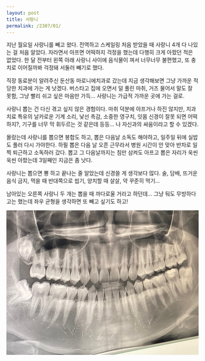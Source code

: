 ```yaml
---
layout: post
title: 사랑니
permalink: /2307/01/
---
```


지난 월요일 사랑니를 빼고 왔다. 전역하고 스케일링 처음 받았을 때 사랑니 4개 다 나있는 걸 처음 알았다. 자라면서 아프면 어떡하지 걱정을 했는데 다행히 크게 아팠던 적은 없었다. 한 달 전부터 왼쪽 아래 사랑니 사이에 음식물이 껴서 너무너무 불편했고, 또 충치로 이어질까봐 걱정돼 서둘러 빼기로 했다.

직장 동료분이 알려주신 둔산동 마로니에치과로 갔는데 지금 생각해보면 그냥 가까운 적당한 치과에 가는 게 낫겠다. 버스타고 집에 오면서 덜 풀린 마취, 거즈 물어서 말도 잘 못함, 그냥 빨리 쉬고 싶은 마음만 가득... 사랑니는 가급적 가까운 곳에 가는 걸로.

사랑니 뽑는 건 다신 겪고 싶지 않은 경험이다. 마취 덕분에 아프거나 하진 않지만, 치과 치료 특유의 날카로운 기계 소리, 낯선 촉감, 소중한 영구치, 잇몸 신경이 잘못 되면 어떡하지?, 기구를 너무 막 휘두르는 것 같은데 등등... 나 자신과의 싸움이라고 할 수 있겠다.

몰랐는데 사랑니를 뽑으면 봉합도 하고, 뽑은 다음날 소독도 해야하고, 일주일 뒤에 실밥도 풀러 다시 가야한다. 하필 뽑은 다음 날 오픈 근무라서 병원 시간이 안 맞아 반차로 일찍 퇴근하고 소독하러 갔다. 뽑고 그 다음날까지는 침만 삼켜도 아프고 뽑은 자리가 욱씬욱씬 아팠는데 3일째인 지금은 좀 낫다.

사랑니는 뽑으면 뿅 하고 끝나는 줄 알았는데 신경쓸 게 생각보다 많다. 술, 담배, 뜨거운 음식 금지, 먹을 때 반대쪽으로 씹기, 양치할 때 살살, 약 꾸준히 먹기...

남아있는 오른쪽 사랑니 두 개는 뽑을 때 까다로울 거라고 하던데... 그냥 둬도 무방하다고는 했는데 좌우 균형을 생각하면 또 빼고 싶기도 하고!

![img1](/assets/230701-01.jpeg)
